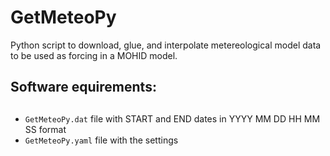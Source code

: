 # GetMeteoPy
Python script to download, glue, and interpolate metereological model data to be used as forcing in a MOHID model.

## Software equirements:




## 
- `GetMeteoPy.dat` file with START and END dates in YYYY MM DD HH MM SS format
- `GetMeteoPy.yaml` file with the settings
